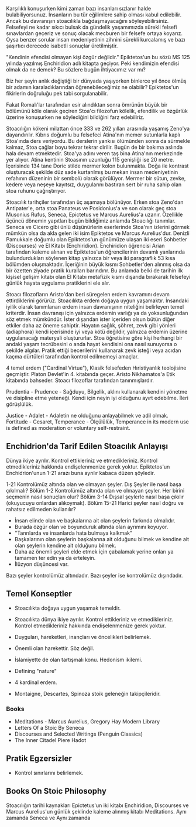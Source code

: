 Karşılıklı konuşurken kimi zaman bazı insanları sızlanır halde bulabiliyorsunuz.
İnsanların bu tür eğilimlere sahip olması kabul edilebilir. Ancak bu davranışın stoacılıkla bağdaşmayacağını söyleyebilirsiniz.
Felsefeyi ne kadar sıkıcı bulsak da gündelik yaşamımızda sürekli felsefi sınavlardan geçeriz ve sonuç olacak mecburen bir felsefe ortaya koyarız.
Oysa benzer sorular insan medeniyetinin zihnini sürekli kurcalamış ve bazı şaşırtıcı derecede isabetli sonuçlar üretilmiştir.

"Kendinin efendisi olmayan kişi özgür değildir." 
Epiktetos'un bu sözü MS 125 yılında yazılmış Enchiridion adlı kitapta geçiyor.
Peki kendimizin efendisi olmak da ne demek? Bu sözlere bugün ihtiyacımız var mı?

Biz her şeyin anlık değiştiği bir dünyada yaşıyorken binlerce yıl önce ölmüş bir adamın karaladıklarından öğrenebileceğimiz ne olabilir? 
Epiktetos'un fikirlerin doğruluğu pek tabi sorgulanabilir. 

Fakat Romalı'lar tarafından esir alındıktan sonra ömrünün büyük bir bölümünü köle olarak geçiren Stoa'cı filozofun kölelik, efendilik ve özgürlük üzerine konuşurken ne söylediğini bildiğini farz edebiliriz. 

Stoacılığın kökeni milattan önce 333 ve 262 yılları arasında yaşamış Zeno'ya dayandırılır. Kıbrıs doğumlu bu felsefeci Atina'nın memer sutunlarla kaplı Stoa'ında ders veriyordu. Bu derslerin yankısı ölümünden sonra da sürmekle kalmaz, Stoa çağlar boyu tekrar tekrar dirilir. Bugün de bir bakıma aslında hala devam etmektedir. Stoa'ya adını veren taş bina Atina'nın merkezinde yer alıyor. Atina kentinin Stoasının uzunluğu 115 genişliği ise 20 metre. İçerisinde 134 tane Doric stilde mermer kolon bulunmakta. Doğa ile kontrast oluşturacak şekilde düz sade kurtarılmış bu mekan insan medeniyetinin refahının düzeninin bir sembolü olarak görülüyor. Mermer bir sütun, zevke, kedere veya neşeye kayıtsız, duygularını bastıran sert bir ruha sahip olan stoa ruhunu çağrıştırıyor.

Stoacılık tarihçiler tarafından üç aşamaya bölünüyor. Erken stoa Zeno'dan Antipater'e, orta stoa Panateus ve Posidonius'a ve son olarak geç stoa Musonius Rufus, Seneca, Epictetus ve Marcus Aurelius'a uzanır. Özellikle üçüncü dönemin yapıtları bugün bildiğimiz anlamda Stoacılığı tanımlar. Seneca ve Cicero gibi ünlü düşünürlerin eserlerinde Stoa'nın izlerini görmek mümkün olsa da akla gelen iki isim Epiktetos ve Marcus Aurelius'dur. Denizli Pamukkale doğumlu olan Epiktetos'un günümüze ulaşan iki eseri Sohbetler (Discourses) ve El Kitabı (Enchiridion). Enchiridion öğrencisi Arian tarafından kaleme alınan ve Epiktetos'un öğrencilerinin devamlı yanlarında bulundurdukları söylenen kitap yalnızca bir veya iki paragraflık 53 kısa bölümden oluşmaktadır. İçeriğinin büyük kısmı Sohbetler'den alınmış olsa da bir özetten ziyade pratik kuralları barındırır. Bu anlamda belki de tarihin ilk kişisel gelişim kitabı olan El Kitabı metafizik kısmı dışarıda bırakarak felsefeyi günlük hayata uygulama pratiklerini ele alır.

Stoacı filozofların Aristo'dan beri süregelen erdem kavramını devam ettirdiklerini görürüz. Stoacılıkta erdem doğaya uygun yaşamaktır. İnsandaki iyilik olarak tanımlanan erdem insan davranışının niteliğini belirleyen temel kriterdir. İnsan davranışı için yalnızca erdemin varlığı ya da yoksunluğundan söz etmek mümkündür. İster dışarıdan ister içeriden olsun bütün diğer etkiler daha az öneme sahiptir. Hayatın sağlık, şöhret, zevk gibi yönleri (adiaphora) kendi içerisinde iyi veya kötü değildir, yalnızca erdemin üzerine uygulanacağı materyali oluştururlar. Stoa öğretisine göre kişi herhangi bir andaki yaşam tecrübesini o anda hayat kendisini ona nasıl sunuyorsa o şekilde algılar. Pratik ettiği becerilerini kullanarak zevk isteği veya acıdan kaçma dürtüleri tarafından kontrol edilmemeyi amaçlar.

4 temel erdem ("Cardinal Virtue"), Klasik felsefeden Hıristiyanlık teolojisine geçmiştir. Platon Devlet'in 4. kitabında geçer. Aristo Nikhamatos'a Etik kitabında bahseder. Stoacı filozoflar tarafından tanınmışlardır.

Prudentia - Prudence - Sağduyu, Bilgelik, aklını kullanarak kendini yönetme ve disipline etme yeteneği. Kendi için neyin iyi olduğunu ayırt edebilme. İleri görüşlülük.

Justice - Adalet - Adaletin ne olduğunu anlayabilmek ve adil olmak.
Fortitude - Cesaret, 
Temperance - Ölçülülük, Temperance in its modern use is defined as moderation or voluntary self-restraint. 

## Enchidrion'da Tarif Edilen Stoacılık Anlayışı

Dünya ikiye ayrılır. Kontrol ettikleriniz ve etmedikleriniz. Kontrol etmedikleriniz hakkında endişelenmenize gerek yoktur.
Epiktetos'un Enchidrion'unun 1-21 arazı buna ayrılır kabaca düzen şöyledir.

1-21 Kontrolümüz altında olan ve olmayan şeyler. Dış Şeyler ile nasıl başa çıkılmalı?
Bölüm 1-2 Kontrolümüz altında olan ve olmayan şeyler. Her birini seçmenin nasıl sonuçları olur?
Bölüm 3-14 Dışsal şeylerle nasıl başa çıkılır (okuyucuyu onlardan alıkoymak).
Bölüm 15-21 Harici şeyler nasıl doğru ve rahatsız edilmeden kullanılır?


* İnsan elinde olan ve başkalarına ait olan şeylerin farkında olmalıdır.
* Burada özgür olan ve boyunduruk altında olan ayrımını koyuyor.
* "Tanrılarda ve insanlarda hata bulmaya kalkmak"
* Başkalarının olan şeylerin başkalarına ait olduğunu bilmek ve kendine ait olan şeylerin kendine ait olduğunu bilmek.
* Daha az önemli şeyleri elde etmek için çabalamak  yerine onları ya tamamen ter edin ya da erteleyin.
* İlüzyon düşüncesi var. 

Bazı şeyler kontrolümüz altındadır. Bazı şeyler ise kontrolümüz dışındadır. 

## Temel Konseptler

* Stoacılıkta doğaya uygun yaşamak temeldir.
* Stoacılıkta dünya ikiye ayrılır. Kontrol ettikleriniz ve etmedikleriniz. Kontrol etmedikleriniz hakkında endişelenmenize gerek yoktur.
* Duyguları, hareketleri, inançları ve öncelikleri belirlemek.
* Önemli olan harekettir. Söz değil. 
* İslamiyette de olan tartışmalı konu. Hedonism ikilemi. 
* Defining "nature"
* 4 kardinal erdem.



* Montaigne, Descartes, Spinoza stoik geleneğin takipçileridir.


### Books


* Meditations - Marcus Aurelius, Gregory Hay Modern Library
* Letters Of a Stoic By Seneca
* Discourses and Selected Writings (Penguin Classics)
* The Inner Citadel Piere Hadot 



## Pratik Egzersizler
* Kontrol sınırlarını belirlemek.




## Books On Stoic Philosophy

Stoacılığın tarihi kaynakları Epictetus'un iki kitabı Enchiridion, Discourses ve Marcus Aurelius'un günlük şeklinde kaleme alınmış kitabı Meditations. 
Aynı zamanda Seneca ve Aynı zamanda

